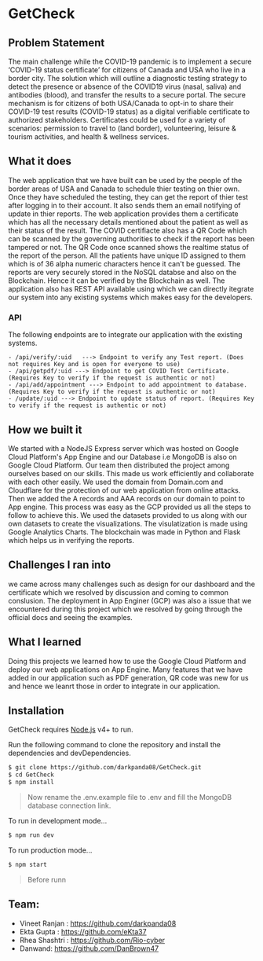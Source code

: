 # GetCheck

## Problem Statement
The main challenge while the COVID-19 pandemic is to implement a secure ‘COVID-19 status certificate’ for citizens of Canada and USA who live in a border city. The solution which will outline a diagnostic testing strategy to detect the presence or absence of the COVID19 virus (nasal, saliva) and antibodies (blood), and transfer the results to a secure portal. The secure mechanism is for citizens of both USA/Canada to opt-in to share their COVID-19 test results (COVID-19 status) as a digital verifiable certificate to authorized stakeholders. Certificates could be used for a variety of scenarios: permission to travel to (land border), volunteering, leisure & tourism activities, and health & wellness
services.

## What it does
The web application that we have built can be used by the people of the border areas of USA and Canada to schedule thier testing on thier own. Once they have scheduled the testing, they can get the report of thier test after logging in to their account. It also sends them an email notifying of update in thier reports. The web application provides them a certificate which has all the necessary details mentioned about the patient as well as their status of the result. The COVID certifiacte also has a QR Code which can be scanned by the governing authorities to check if the report has been tampered or not. The QR Code once scanned shows the realtime status of the report of the person. All the patients have unique ID assigned to them which is of 36 alpha numeric characters hence it can't be guessed. The reports are very securely stored in the NoSQL databse and also on the Blockchain. Hence it can be verified by the Blockchain as well. The application also has REST API available using which we can directly itegrate our system into any existing systems which makes easy for the developers.

### API
The following endpoints are to integrate our application with the existing systems. 
```
- /api/verify/:uid   ---> Endpoint to verify any Test report. (Does not requires Key and is open for everyone to use)
- /api/getpdf/:uid ---> Endpoint to get COVID Test Certificate. (Requires Key to verify if the request is authentic or not)
- /api/add/appointment ---> Endpoint to add appointment to database. (Requires Key to verify if the request is authentic or not)
- /update/:uid ---> Endpoint to update status of report. (Requires Key to verify if the request is authentic or not)
```

## How we built it
We started with a NodeJS Express server which was hosted on Google Cloud Platform's App Engine and our Database i.e MongoDB is also on Google Cloud Platform. Our team then distributed the project among ourselves based on our skills. This made us work efficiently and collaborate with each other easily. We used the domain from Domain.com and Cloudflare for the protection of our web application from online attacks. Then we added the A records and AAA records on our domain to point to App engine. This process was easy as the GCP provided us all the steps to follow to achieve this. We used the datasets provided to us along with our own datasets to create the visualizations. The visulatization is made using Google Analytics Charts. The blockchain was made in Python and Flask which helps us in verifying the reports.

## Challenges I ran into
we came across many challenges such as design for our dashboard and the certificate which we resolved by discussion and coming to common conslusion. The deployment in App Enginer (GCP) was also a issue that we encountered during this project which we resolved by going through the official docs and seeing the examples.

## What I learned
Doing this projects we learned how to use the Google Cloud Platform and deploy our web applications on App Engine. Many features that we have added in our application such as PDF generation, QR code was new for us and hence we leanrt those in order to integrate in our application.

## Installation

GetCheck requires [Node.js](https://nodejs.org/) v4+ to run.

Run the following command to clone the repository and install the dependencies and devDependencies.

```sh
$ git clone https://github.com/darkpanda08/GetCheck.git
$ cd GetCheck
$ npm install
```

> Now rename the .env.example file to .env and fill the MongoDB database connection link.

To run in development mode...
```sh
$ npm run dev
```
To run production mode...

```sh
$ npm start
```

> Before runn

## Team:
- Vineet Ranjan : https://github.com/darkpanda08
- Ekta Gupta : https://github.com/eKta37
- Rhea Shashtri : https://github.com/Rio-cyber
- Danwand: https://github.com/DanBrown47
